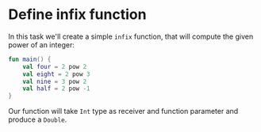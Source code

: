 # Define infix function
In this task we'll create a simple `infix` function, that will compute the given power of an integer:

```kotlin
fun main() {
    val four = 2 pow 2
    val eight = 2 pow 3
    val nine = 3 pow 2
    val half = 2 pow -1
}
```

Our function will take `Int` type as receiver and function parameter and produce a `Double`.
